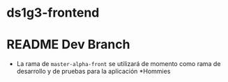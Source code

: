 # ds1g3-frontend
# README Dev Branch
- La rama de `master-alpha-front` se utilizará de momento como rama de desarrollo y de pruebas para la aplicación *Hommies
